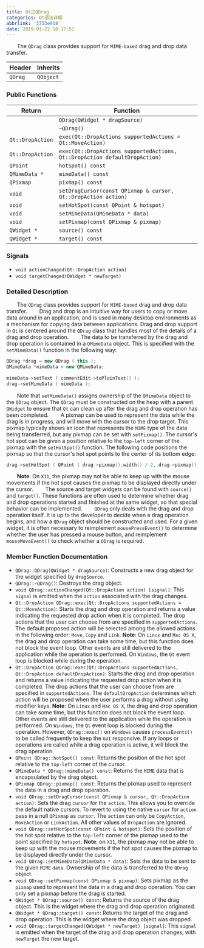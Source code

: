 ```yaml
---
title: Qt之QDrag
categories: Qt语法详解
abbrlink: '3753e918'
date: 2019-01-22 18:17:51
---
```

&emsp;&emsp;The `QDrag` class provides support for `MIME-based` drag and drop data transfer.

Header  | Inherits
--------|---------
`QDrag` | `QObject`

### Public Functions

Return           | Function
-----------------|---------
                 | `QDrag(QWidget * dragSource)`
                 | `~QDrag()`
`Qt::DropAction` | `exec(Qt::DropActions supportedActions = Qt::MoveAction)`
`Qt::DropAction` | `exec(Qt::DropActions supportedActions, Qt::DropAction defaultDropAction)`
`QPoint`         | `hotSpot() const`
`QMimeData *`    | `mimeData() const`
`QPixmap`        | `pixmap() const`
`void`           | `setDragCursor(const QPixmap & cursor, Qt::DropAction action)`
`void`           | `setHotSpot(const QPoint & hotspot)`
`void`           | `setMimeData(QMimeData * data)`
`void`           | `setPixmap(const QPixmap & pixmap)`
`QWidget *`      | `source() const`
`QWidget *`      | `target() const`

### Signals

- `void actionChanged(Qt::DropAction action)`
- `void targetChanged(QWidget * newTarget)`

### Detailed Description

&emsp;&emsp;The `QDrag` class provides support for `MIME-based` drag and drop data transfer.
&emsp;&emsp;Drag and drop is an intuitive way for users to copy or move data around in an application, and is used in many desktop environments as a mechanism for copying data between applications. Drag and drop support in `Qt` is centered around the `QDrag` class that handles most of the details of a drag and drop operation.
&emsp;&emsp;The data to be transferred by the drag and drop operation is contained in a `QMimeData` object. This is specified with the `setMimeData()` function in the following way:

``` cpp
QDrag *drag = new QDrag ( this );
QMimeData *mimeData = new QMimeData;
​
mimeData->setText ( commentEdit->toPlainText() );
drag->setMimeData ( mimeData );
```

&emsp;&emsp;Note that `setMimeData()` assigns ownership of the `QMimeData` object to the `QDrag` object. The `QDrag` must be constructed on the heap with a parent `QWidget` to ensure that `Qt` can clean up after the drag and drop operation has been completed.
&emsp;&emsp;A pixmap can be used to represent the data while the drag is in progress, and will move with the cursor to the drop target. This pixmap typically shows an icon that represents the `MIME` type of the data being transferred, but any pixmap can be set with `setPixmap()`. The cursor's hot spot can be given a position relative to the `top-left` corner of the pixmap with the `setHotSpot()` function. The following code positions the pixmap so that the cursor's hot spot points to the center of its bottom edge:

``` cpp
drag->setHotSpot ( QPoint ( drag->pixmap().width() / 2, drag->pixmap().height() ) );
```

&emsp;&emsp;**Note**: On `X11`, the pixmap may not be able to keep up with the mouse movements if the hot spot causes the pixmap to be displayed directly under the cursor.
&emsp;&emsp;The source and target widgets can be found with `source()` and `target()`. These functions are often used to determine whether drag and drop operations started and finished at the same widget, so that special behavior can be implemented.
&emsp;&emsp;`QDrag` only deals with the drag and drop operation itself. It is up to the developer to decide when a drag operation begins, and how a `QDrag` object should be constructed and used. For a given widget, it is often necessary to reimplement `mousePressEvent()` to determine whether the user has pressed a mouse button, and reimplement `mouseMoveEvent()` to check whether a `QDrag` is required.

### Member Function Documentation

- `QDrag::QDrag(QWidget * dragSource)`: Constructs a new drag object for the widget specified by `dragSource`.
- `QDrag::~QDrag()`: Destroys the drag object.
- `void QDrag::actionChanged(Qt::DropAction action) [signal]`: This `signal` is emitted when the `action` associated with the drag changes.
- `Qt::DropAction QDrag::exec(Qt::DropActions supportedActions = Qt::MoveAction)`: Starts the drag and drop operation and returns a value indicating the requested drop action when it is completed. The drop actions that the user can choose from are specified in `supportedActions`. The default proposed action will be selected among the allowed actions in the following order: `Move`, `Copy` and `Link`. **Note**: On `Linux` and `Mac OS X`, the drag and drop operation can take some time, but this function does not block the event loop. Other events are still delivered to the application while the operation is performed. On `Windows`, the `Qt` event loop is blocked while during the operation.
- `Qt::DropAction QDrag::exec(Qt::DropActions supportedActions, Qt::DropAction defaultDropAction)`: Starts the drag and drop operation and returns a value indicating the requested drop action when it is completed. The drop actions that the user can choose from are specified in `supportedActions`. The `defaultDropAction` determines which action will be proposed when the user performs a drag without using modifier keys. **Note**: On `Linux` and `Mac OS X`, the drag and drop operation can take some time, but this function does not block the event loop. Other events are still delivered to the application while the operation is performed. On `Windows`, the `Qt` event loop is blocked during the operation. However, `QDrag::exec()` on `Windows` causes `processEvents()` to be called frequently to keep the `GUI` responsive. If any loops or operations are called while a drag operation is active, it will block the drag operation.
- `QPoint QDrag::hotSpot() const`: Returns the position of the hot spot relative to the `top-left` corner of the cursor.
- `QMimeData * QDrag::mimeData() const`: Returns the `MIME` data that is encapsulated by the drag object.
- `QPixmap QDrag::pixmap() const`: Returns the pixmap used to represent the data in a drag and drop operation.
- `void QDrag::setDragCursor(const QPixmap & cursor, Qt::DropAction action)`: Sets the drag `cursor` for the `action`. This allows you to override the default native cursors. To revert to using the native `cursor` for `action` pass in a null `QPixmap` as `cursor`. The `action` can only be `CopyAction`, `MoveAction` or `LinkAction`. All other values of `DropAction` are ignored.
- `void QDrag::setHotSpot(const QPoint & hotspot)`: Sets the position of the hot spot relative to the `top-left` corner of the pixmap used to the point specified by `hotspot`. **Note**: on `X11`, the pixmap may not be able to keep up with the mouse movements if the hot spot causes the pixmap to be displayed directly under the cursor.
- `void QDrag::setMimeData(QMimeData * data)`: Sets the data to be sent to the given `MIME` `data`. Ownership of the data is transferred to the `QDrag` object.
- `void QDrag::setPixmap(const QPixmap & pixmap)`: Sets pixmap as the `pixmap` used to represent the data in a drag and drop operation. You can only set a pixmap before the drag is started.
- `QWidget * QDrag::source() const`: Returns the source of the drag object. This is the widget where the drag and drop operation originated.
- `QWidget * QDrag::target() const`: Returns the target of the drag and drop operation. This is the widget where the drag object was dropped.
- `void QDrag::targetChanged(QWidget * newTarget) [signal]`: This `signal` is emitted when the target of the drag and drop operation changes, with `newTarget` the new target.